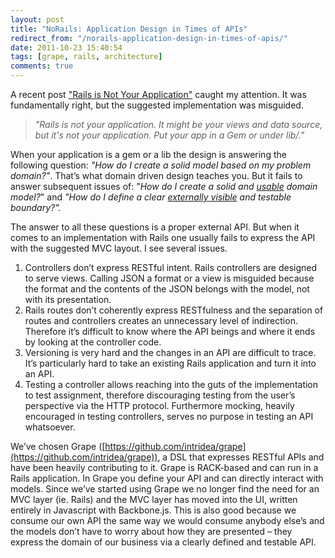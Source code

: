 ```yaml
---
layout: post
title: "NoRails: Application Design in Times of APIs"
redirect_from: "/norails-application-design-in-times-of-apis/"
date: 2011-10-23 15:40:54
tags: [grape, rails, architecture]
comments: true
---
```

A recent post ["Rails is Not Your Application"](http://blog.firsthand.ca/2011/10/rails-is-not-your-application.html) caught my attention. It was fundamentally right, but the suggested implementation was misguided.

> _"Rails is not your application. It might be your views and data source, but it's not your application. Put your app in a Gem or under lib/."_

When your application is a gem or a lib the design is answering the following question: _"How do I create a solid model based on my problem domain?"_. That’s what domain driven design teaches you. But it fails to answer subsequent issues of: "_How do I create a solid and <u>usable</u> domain model?_" and _"How do I define a clear <u>externally visible</u> and testable boundary?"._

The answer to all these questions is a proper external API. But when it comes to an implementation with Rails one usually fails to express the API with the suggested MVC layout. I see several issues.

1. Controllers don’t express RESTful intent. Rails controllers are designed to serve views. Calling JSON a format or a view is misguided because the format and the contents of the JSON belongs with the model, not with its presentation.
2. Rails routes don’t coherently express RESTfulness and the separation of routes and controllers creates an unnecessary level of indirection. Therefore it’s difficult to know where the API beings and where it ends by looking at the controller code.
3. Versioning is very hard and the changes in an API are difficult to trace. It’s particularly hard to take an existing Rails application and turn it into an API.
4. Testing a controller allows reaching into the guts of the implementation to test assignment, therefore discouraging testing from the user’s perspective via the HTTP protocol. Furthermore mocking, heavily encouraged in testing controllers, serves no purpose in testing an API whatsoever.

We’ve chosen Grape ([https://github.com/intridea/grape](https://github.com/intridea/grape)), a DSL that expresses RESTful APIs and have been heavily contributing to it. Grape is RACK-based and can run in a Rails application. In Grape you define your API and can directly interact with models. Since we’ve started using Grape we no longer find the need for an MVC layer (ie. Rails) and the MVC layer has moved into the UI, written entirely in Javascript with Backbone.js. This is also good because we consume our own API the same way we would consume anybody else’s and the models don’t have to worry about how they are presented – they express the domain of our business via a clearly defined and testable API.
